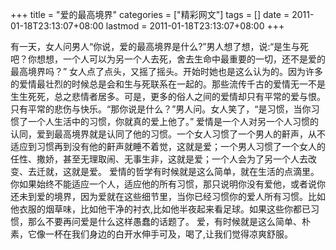 +++
title = "爱的最高境界"
categories = ["精彩网文"]
tags = []
date = 2011-01-18T23:13:07+08:00
lastmod = 2011-01-18T23:13:07+08:00
+++



有一天，女人问男人“你说，爱的最高境界是什么?”男人想了想，说:“是生与死吧？你想想，一个人可以为另一个人去死，舍去生命中最重要的一切，还不是爱的最高境界吗？”                          女人点了点头，又摇了摇头。开始时她也是这么认为的。因为许多的爱情最壮烈的时候总是会和生与死联系在一起的。那些流传千古的爱情无一不是生生死死，总之悲情者居多。可是，更多的俗人之间的爱情却只有平常的爱与恨。只有平常的悲伤与快乐。“那你说是什么？”男人问。女人笑了，“是习惯，当你习惯了一个人生活中的习惯，你就真的爱上他了。” 
爱情是一个人对另一个人习惯的认同，爱到最高境界就是认同了他的习惯。一个女人习惯了一个男人的鼾声，从不适应到习惯再到没有他的鼾声就睡不着觉，这就是爱；一个男人习惯了一个女人的任性、撒娇，甚至无理取闹、无事生非，这就是爱；一个人会为了另一个人去改变、去迁就，这就是爱。 
爱情的哲学有时候就是这么简单，就在生活的点滴里。你如果始终不能适应一个人，适应他的所有习惯，那只说明你没有爱他，或者说你还未到爱的境界，因为爱就在这些细节里，当你已经习惯你的爱人所有习惯。比如他衣服的烟草味，比如他干净的衬衣,比如他半夜起来看足球。如果这些你都已习惯，那么不要再问爱是什么这样愚蠢的话题了。 
爱，有时候就是这么简单、朴素，它像一杯在我们身边的白开水伸手可及，喝了,让我们觉得凉爽舒服。
